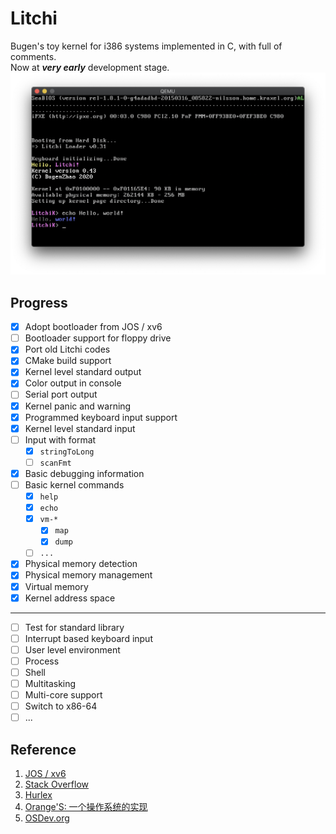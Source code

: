 # Litchi
Bugen's toy kernel for i386 systems implemented in C, with full of comments.   
Now at **_very early_** development stage.  
![litchi v0.43](img/v0.43.png)

## Progress
- [x] Adopt bootloader from JOS / xv6
- [ ] Bootloader support for floppy drive
- [x] Port old Litchi codes
- [x] CMake build support
- [x] Kernel level standard output
- [x] Color output in console
- [ ] Serial port output
- [x] Kernel panic and warning
- [x] Programmed keyboard input support
- [x] Kernel level standard input
- [ ] Input with format
    - [x] `stringToLong`
    - [ ] `scanFmt`
- [x] Basic debugging information
- [ ] Basic kernel commands
    - [x] `help`
    - [x] `echo`
    - [x] `vm-*`
        - [x] `map`
        - [x] `dump`
    - [ ] `...`
- [x] Physical memory detection
- [x] Physical memory management
- [x] Virtual memory
- [x] Kernel address space
---
- [ ] Test for standard library
- [ ] Interrupt based keyboard input
- [ ] User level environment
- [ ] Process
- [ ] Shell
- [ ] Multitasking
- [ ] Multi-core support
- [ ] Switch to x86-64
- [ ] ...

## Reference
1. [JOS / xv6](https://pdos.csail.mit.edu/6.828/2018/schedule.html)
2. [Stack Overflow](https://stackoverflow.com)
3. [Hurlex](http://hurlex.0xffffff.org)
4. [Orange'S: 一个操作系统的实现](https://book.douban.com/subject/3735649/)
5. [OSDev.org](https://wiki.osdev.org)
